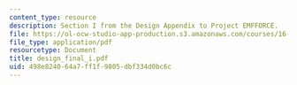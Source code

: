```yaml
---
content_type: resource
description: Section I from the Design Appendix to Project EMFFORCE.
file: https://ol-ocw-studio-app-production.s3.amazonaws.com/courses/16-83x-space-systems-engineering-spring-2002-spring-2003/498e824064a7ff1f9805dbf334d0bc6c_design_final_i.pdf
file_type: application/pdf
resourcetype: Document
title: design_final_i.pdf
uid: 498e8240-64a7-ff1f-9805-dbf334d0bc6c
---
```

